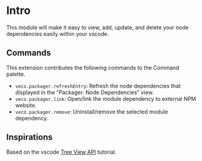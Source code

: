 # Intro

This module will make it easy to view, add, update, and delete your node dependencies easily within your vscode.

## Commands

This extension contributes the following commands to the Command palette.

- `veco.packager.refreshEntry`: Refresh the node dependencies that displayed in the "Packager: Node Dependencies" view.
- `veco.packager.link`: Open/link the module dependency to external NPM website.
- `veco.packager.remove`: Uninstall/remove the selected module dependency.

## Inspirations

Based on the vscode [Tree View API](https://code.visualstudio.com/api/extension-guides/tree-view) tutorial.